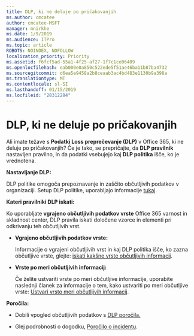 ```yaml
---
title: DLP, ki ne deluje po pričakovanjih
ms.author: cmcatee
author: cmcatee-MSFT
manager: mnirkhe
ms.date: 1/9/2019
ms.audience: ITPro
ms.topic: article
ROBOTS: NOINDEX, NOFOLLOW
localization_priority: Priority
ms.assetid: f6fcf5ad-55a1-4f25-af27-1f7c1ce06409
ms.openlocfilehash: eab000e0a850c522ede5f51ae46ba11b87ba4732
ms.sourcegitcommit: d6ea5e9458a2b8ceaab3ac4bd483e1130b9a398a
ms.translationtype: MT
ms.contentlocale: sl-SI
ms.lasthandoff: 01/15/2019
ms.locfileid: "28312284"
---
```

# <a name="dlp-not-working-as-expected"></a>DLP, ki ne deluje po pričakovanjih

Ali imate težave s **Podatki Loss preprečevanje (DLP)** v Office 365, ki ne deluje po pričakovanjih? Če je tako, se prepričajte, da **DLP pravilnik** nastavljen pravilno, in da podatki vsebujejo kaj **DLP politika** išče, ko je vrednotena. 
  
 **Nastavljanje DLP:**
  
DLP politike omogoča prepoznavanje in zaščito občutljivih podatkov v organizaciji. Setup DLP politike, uporabljajo informacije [tukaj](https://docs.microsoft.com/en-us/office365/securitycompliance/prevent-data-loss#set-up-dlp).
  
 **Kateri pravilniki DLP iskati:**
  
Ko uporabljate **vgrajeno občutljivih podatkov vrste** Office 365 varnost in skladnost center, DLP pravila iskati določene vzorce in elementi pri odkrivanju teh občutljivih vrst. 
  
- **Vgrajeno občutljivih podatkov vrste:**
    
    Informacije o vgrajeni občutljivih vrst in kaj DLP politika išče, ko zazna občutljive vrste, glejte: [iskati kakšne vrste občutljivih informacij](https://docs.microsoft.com/en-us/office365/securitycompliance/what-the-sensitive-information-types-look-for).
    
- **Vrste po meri občutljivih informacij:**
    
    Če želite ustvariti vrste po meri občutljive informacije, uporabite naslednji članek za informacije o tem, kako ustvariti po meri občutljive vrste: [Ustvari vrsto meri občutljivih informacij](https://docs.microsoft.com/en-us/office365/securitycompliance/create-a-custom-sensitive-information-type).
    
 **Poročila:**
  
- Dobili vpogled občutljivih podatkov s [DLP poročila.](https://docs.microsoft.com/en-us/office365/securitycompliance/data-loss-prevention-policies#dlp-reports)
    
- Glej podrobnosti o dogodku, [Poročilo o incidentu](https://docs.microsoft.com/en-us/office365/securitycompliance/data-loss-prevention-policies#incident-reports).
    

